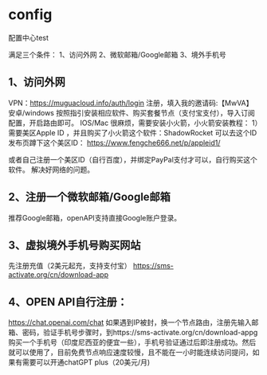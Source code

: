 # config
配置中心test

满足三个条件：
1、访问外网
2、微软邮箱/Google邮箱 
3、境外手机号


## 1、访问外网
VPN：https://muguacloud.info/auth/login 注册，填入我的邀请码:【MwVA】
安卓/windows 按照指引安装相应软件、购买套餐节点（支付宝支付），导入订阅配置，开启路由即可。
IOS/Mac 很麻烦，需要安装小火箭，小火箭安装教程：
1）需要美区Apple ID ，并且购买了小火箭这个软件：ShadowRocket
可以去这个ID发布页蹲下这个美区ID：
https://www.fengche666.net/p/appleid1/

或者自己注册一个美区ID（自行百度），并绑定PayPal支付才可以，自行购买这个软件。
解决好网络的问题。
## 2、注册一个微软邮箱/Google邮箱
推荐Google邮箱，openAPI支持直接Google账户登录。

## 3、虚拟境外手机号购买网站
先注册充值（2美元起充，支持支付宝）
https://sms-activate.org/cn/download-app

## 4、OPEN API自行注册：
https://chat.openai.com/chat 
如果遇到IP被封，换一个节点路由，注册先输入邮箱、密码，验证手机号步骤时，到https://sms-activate.org/cn/download-appg
购买一个手机号（印度尼西亚的便宜一些），手机号验证通过后即注册成功。然后就可以使用了，目前免费节点响应速度较慢，且不能在一小时能连续访问提问，如果有需要可以开通chatGPT plus（20美元/月)
